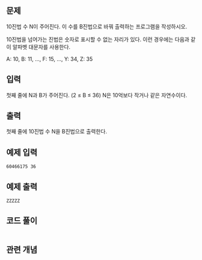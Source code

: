 ## 문제 
10진법 수 N이 주어진다. 이 수를 B진법으로 바꿔 출력하는 프로그램을 작성하시오.

10진법을 넘어가는 진법은 숫자로 표시할 수 없는 자리가 있다. 이런 경우에는 다음과 같이 알파벳 대문자를 사용한다.

A: 10, B: 11, ..., F: 15, ..., Y: 34, Z: 35

## 입력
첫째 줄에 N과 B가 주어진다. (2 ≤ B ≤ 36) N은 10억보다 작거나 같은 자연수이다.


## 출력
첫째 줄에 10진법 수 N을 B진법으로 출력한다.


## 예제 입력 
```
60466175 36
```

## 예제 출력  
```
ZZZZZ
```
## 코드 풀이
```

```
## 관련 개념
